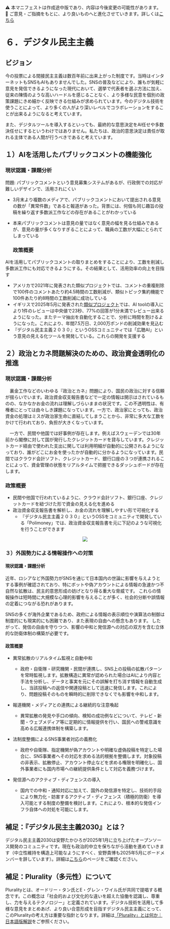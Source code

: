 ⚠️ 本マニフェストは作成途中版であり、内容は今後変更の可能性があります。  
💬 ご意見・ご指摘をもとに、より良いものへと進化させていきます。詳しくは[こちら](README.md#このマニフェスト自身もみんなの知恵を集めて改善していきます)

# ６．デジタル民主主義

## ビジョン

今の投票による間接民主主義は数百年前に出来上がった制度です。当時はインターネットもSNSもAIもありませんでした。SNSの普及などにより、誰もが気軽に意見を発信できるようになった現代において、選挙で代表者を選ぶ方法に加え、従来の陳情のような高いハードルを感じることなく、より多様な民意を個別の政策課題にきめ細かく反映できる仕組みが求められています。今のデジタル技術を使うことによって、より多くの人がより深いレベルでコラボレーションをすることが出来るようになると考えています。

また、デジタルツールを導入するといっても、最終的な意思決定をAI任せや多数決任せにするというわけではありません。私たちは、政治的意思決定は責任が取れる主体である人間が行うべきであると考えています。

## １）AIを活用したパブリックコメントの機能強化

### 現状認識・課題分析

問題: パブリックコメントという意見募集システムがあるが、行政側での対応が難しいデザインで、活用されにくい

* 3月末より複数のメディアで、パブリックコメントにおいて提出される意見の数が「異常件数」であると報道があった。背景には、何個も同じ趣旨の投稿を繰り返す多数派工作などの存在があることがわかっている  
* 本来パブリックコメントは意見の量ではなく意見の幅を見る仕組みであるが、意見の量が多くなりすぎることによって、職員の工数が大幅にとられてしまっている

  ### 政策概要

AIを活用してパブリックコメントの取りまとめをすることにより、工数を削減し多数派工作にも対応できるようにする。その結果として、活用効率の向上を目指す

* アメリカで2021年に発表された類似プロジェクトでは、コメントの重複削除で100件のコメントあたり約4.5時間の工数削減が、類似トピック集約機能で100件あたり約8時間の工数削減に成功している  
* イギリスで2025年5月に発表された[類似プロジェクト](https://ai.gov.uk/blogs/evaluating-consult-an-ai-tool-for-enhanced-public-consultation-analysis/)では、AI toolの導入により1件のレビューは中央値で23秒、77%の回答が1分未満でレビュー出来るようになった。またテーマ抽出を自動化することで、分析に時間を割けるようになった。これにより、年間7.5万日、2,000万ポンドの削減効果を見込む  
* 『デジタル民主主義２０３０』というOSSコミュニティでは「広聴AI」という意見の見える化ツールを開発している。これらの開発を支援する

## ２）政治とカネ問題解決のための、政治資金透明化の推進

### 現状認識・課題分析

　裏金工作などのいわゆる『政治とカネ』問題により、国民の政治に対する信頼が揺らいでいます。政治資金収支報告書などで一定の情報は開示はされているものの、なかなかお金の流れは理解しづらいままの状況です。この不透明性は、有権者にとっては由々しき課題になっています。一方で、政治家にとっても、政治資金の処理はミスが政治家生命に直結してしまうことから、非常に多大な工数をかけて行われており、負担が大きくなっています。

　一方で、民間や他国では好事例が存在します。例えばスウェーデンでは30年前から閣僚に対して国が発行したクレジットカードを貸与しています。クレジットカード経由で使われた支出に関しては利用明細が自動的に公開されるようになっており、誰がどこにお金を使ったかが自動的に分かるようになっています。民間ではクラウド会計ソフト、クレジットカード、銀行口座の３つが連携されることによって、資金管理の状態をリアルタイムで把握できるダッシュボードが存在します。

### 政策概要

* 民間や他国で行われているように、クラウド会計ソフト、銀行口座、クレジットカードを紐づけた形で資金の見える化を進める  
* 政治資金収支報告書を解析し、お金の流れを理解しやすい形で可視化する  
  * 『デジタル民主主義２０３０』というOSSをコミュニティで開発している「Polimoney」では、政治資金収支報告書を元に下記のような可視化を行うことができます  
<p align="center">
  <img src="https://github.com/user-attachments/assets/bf5de7d9-c5d6-4eea-8154-579693106340">
</p>

### ３）外国勢力による情報操作への対策

#### 現状認識・課題分析

近年、ロシアなど外国勢力がSNSを通じて日本国内の世論に影響を与えようとする事例が確認されており、特にボットや偽アカウントによる情報の急速かつ不自然な拡散は、民主的意思形成の妨げとなり得る重大な脅威です。
これらの情報操作は短時間に大規模な心理的影響を与えることが多く、社会的分断や誤情報の定着につながる恐れがあります。

SNSの多くが海外企業であるため、政府による情報の表示順位や演算法の制御は制度的にも現実的にも困難であり、また表現の自由への懸念もあります。
したがって、発信の自由を守りつつ、影響の中和と発信源への対応の双方を含む立体的な防衛体制の構築が必要です。

#### 政策概要

- 異常拡散のリアルタイム監視と自動中和
  * 政府・自衛隊・研究機関・民間が連携し、SNS上の投稿の拡散パターンを常時監視します。拡散構造に異常が認められた場合はAIにより内容と手法を分析し、データと事実を元にその誤解を打ち消す情報を自動生成し、当該投稿への返信や関連投稿として迅速に発信します。これにより、問題投稿そのものを瞬時的に削除できなくでも影響を中和します。

- 報道機関・メディアとの連携による継続的な注意喚起
  * 異常拡散の発見や手口の傾向、検知の成功例などについて、テレビ・新聞・ウェブメディア等に定期的に情報提供を行い、国民への警戒意識を高める広報連携体制を構築します。

- 法制度整備によるSNS事業者対応の義務化
  * 政府や自衛隊、指定機関が偽アカウントや明確な虚偽投稿を特定した場合に、SNS事業者へその対応を求める法的根拠を整備します。対象投稿の非表示、拡散停止、アカウント停止などを求める権限を明確化し、国外事業者にも国内市場への継続提供条件として対応を義務づけます。

- 発信源へのアクティブ・ディフェンスの導入
  * 国内での中和・通知対応に加えて、国外の発信源を特定し、技術的手段により無力化・妨害するアクティブ・ディフェンス（積極的防衛）を導入可能とする制度の整備を検討します。これにより、根本的な発信インフラ自体への対処を可能にします。

## 補足：『デジタル民主主義2030』とは？

デジタル民主主義2030は安野たかひろが2025年1月に立ち上げたオープンソース開発のコミュニティです。現在も政治的中立を保ちながら活動を進めていきます（中立性維持を構造上可能なようにすべく、安野貴博も2025年5月にボードメンバーを辞しています）。詳細は[こちら](https://dd2030.org/)のページをご確認ください。

## 補足：Plurality（多元性）について

Pluralityとは、オードリー・タン氏とE・グレン・ワイル氏が共同で提唱する概念です。この概念は「社会的および文化的な違いを超えた協働を認識し、尊重し、力を与えるテクノロジー」と定義されています。デジタル技術を活用して多様な意見をまとめあげ、より良い合意形成を目指すデジタル民主主義にとって、このPluralityの考え方は重要な指針となります。詳細は[「Plurality」とは何か｜日本語版解説](https://wired.jp/article/what-is-plurality-book/)をご参照ください。
